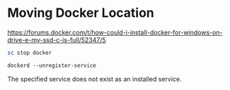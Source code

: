 # Moving Docker Location
https://forums.docker.com/t/how-could-i-install-docker-for-windows-on-drive-e-my-ssd-c-is-full/52347/5

```powershell
sc stop docker
```

```txt
dockerd --unregister-service
```

The specified service does not exist as an installed service.

